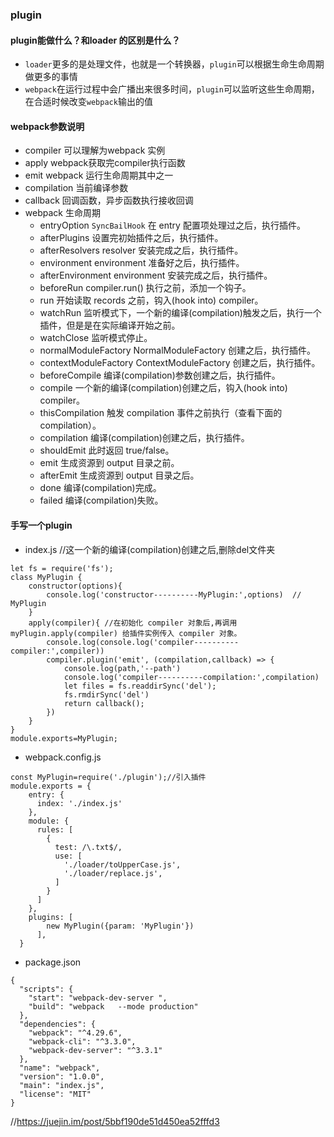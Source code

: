 ### plugin 
#### plugin能做什么？和loader 的区别是什么？
- ```loader```更多的是处理文件，也就是一个转换器，```plugin```可以根据生命生命周期做更多的事情
- ```webpack```在运行过程中会广播出来很多时间，```plugin```可以监听这些生命周期，在合适时候改变```webpack```输出的值

#### webpack参数说明
- compiler 可以理解为webpack 实例
- apply webpack获取完compiler执行函数
- emit webpack 运行生命周期其中之一
- compilation 当前编译参数
- callback 回调函数，异步函数执行接收回调
- webpack 生命周期
  - entryOption  ```SyncBailHook``` 在 entry 配置项处理过之后，执行插件。
  - afterPlugins 设置完初始插件之后，执行插件。
  - afterResolvers resolver 安装完成之后，执行插件。
  - environment environment 准备好之后，执行插件。 
  - afterEnvironment environment 安装完成之后，执行插件。
  - beforeRun compiler.run() 执行之前，添加一个钩子。
  - run 开始读取 records 之前，钩入(hook into) compiler。
  - watchRun 监听模式下，一个新的编译(compilation)触发之后，执行一个插件，但是是在实际编译开始之前。
  - watchClose 监听模式停止。
  - normalModuleFactory NormalModuleFactory 创建之后，执行插件。
  - contextModuleFactory ContextModuleFactory 创建之后，执行插件。
  - beforeCompile 编译(compilation)参数创建之后，执行插件。 
  - compile 一个新的编译(compilation)创建之后，钩入(hook into) compiler。
  - thisCompilation 触发 compilation 事件之前执行（查看下面的 compilation）。 
  - compilation 编译(compilation)创建之后，执行插件。
  - shouldEmit 此时返回 true/false。
  - emit 生成资源到 output 目录之前。
  - afterEmit 生成资源到 output 目录之后。
  - done 编译(compilation)完成。
  - failed  编译(compilation)失败。

#### 手写一个plugin 
- index.js //这一个新的编译(compilation)创建之后,删除del文件夹
```
let fs = require('fs');
class MyPlugin {
    constructor(options){   
        console.log('constructor----------MyPlugin:',options)  // MyPlugin
    }
    apply(compiler){ //在初始化 compiler 对象后,再调用 myPlugin.apply(compiler) 给插件实例传入 compiler 对象。
        console.log(console.log('compiler----------compiler:',compiler))
        compiler.plugin('emit', (compilation,callback) => {
            console.log(path,'--path')
            console.log('compiler----------compilation:',compilation)
            let files = fs.readdirSync('del');
            fs.rmdirSync('del')
            return callback();
        })
    }
}
module.exports=MyPlugin;

```

- webpack.config.js
```
const MyPlugin=require('./plugin');//引入插件
module.exports = {
    entry: {
      index: './index.js'
    },
    module: {
      rules: [
        {
          test: /\.txt$/,
          use: [
            './loader/toUpperCase.js',
            './loader/replace.js',
          ]
        }
      ]
    },
    plugins: [
        new MyPlugin({param: 'MyPlugin'})
      ],
  }
```

- package.json
```
{
  "scripts": {
    "start": "webpack-dev-server ",
    "build": "webpack   --mode production"
  },
  "dependencies": {
    "webpack": "^4.29.6",
    "webpack-cli": "^3.3.0",
    "webpack-dev-server": "^3.3.1"
  },
  "name": "webpack",
  "version": "1.0.0",
  "main": "index.js",
  "license": "MIT"
}

```

//https://juejin.im/post/5bbf190de51d450ea52fffd3